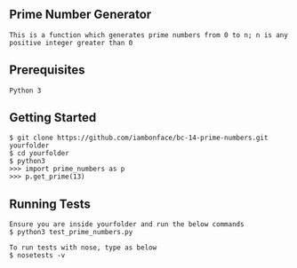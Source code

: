 
## Prime Number Generator

    This is a function which generates prime numbers from 0 to n; n is any positive integer greater than 0 
    
## Prerequisites
	Python 3

## Getting Started
    $ git clone https://github.com/iambonface/bc-14-prime-numbers.git yourfolder
    $ cd yourfolder
    $ python3
    >>> import prime_numbers as p
    >>> p.get_prime(13)

## Running Tests
    Ensure you are inside yourfolder and run the below commands
    $ python3 test_prime_numbers.py

    To run tests with nose, type as below
    $ nosetests -v
